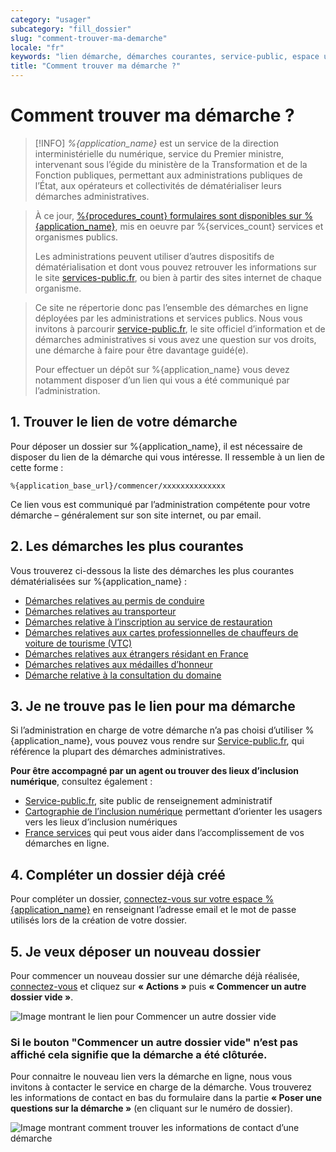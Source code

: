 ```yaml
---
category: "usager"
subcategory: "fill_dossier"
slug: "comment-trouver-ma-demarche"
locale: "fr"
keywords: "lien démarche, démarches courantes, service-public, espace usager, nouveau dossier"
title: "Comment trouver ma démarche ?"
---
```


# Comment trouver ma démarche ?

> [!INFO]
> *%{application_name}* est un service de la direction interministérielle du numérique, service du Premier ministre,
intervenant sous l’égide du ministère de la Transformation et de la Fonction publiques,
permettant aux administrations publiques de l’État, aux opérateurs et collectivités de dématérialiser leurs démarches administratives.

> À ce jour, [%{procedures_count} formulaires sont disponibles sur %{application_name}](/stats), mis en oeuvre par %{services_count} services et organismes publics.
>
> Les administrations peuvent utiliser d’autres dispositifs de dématérialisation et dont vous pouvez retrouver les informations sur le site [services-public.fr](https://www.service-public.fr), ou bien à partir des sites internet de chaque organisme.

> Ce site ne répertorie donc pas l’ensemble des démarches en ligne déployées par les administrations et services publics. Nous vous invitons à parcourir [service-public.fr](https://www.service-public.fr), le site officiel d’information et de démarches administratives si vous avez une question sur vos droits, une démarche à faire pour être davantage guidé(e).
>
> Pour effectuer un dépôt sur %{application_name} vous devez notamment disposer d’un lien qui vous a été communiqué par l’administration.

## 1. Trouver le lien de votre démarche

Pour déposer un dossier sur %{application_name}, il est nécessaire de disposer du lien de la démarche qui vous intéresse. Il ressemble à un lien de cette forme :

    %{application_base_url}/commencer/xxxxxxxxxxxxxx


Ce lien vous est communiqué par l’administration compétente pour votre démarche – généralement sur son site internet, ou par email.

## 2. Les démarches les plus courantes

Vous trouverez ci-dessous la liste des démarches les plus courantes dématérialisées sur %{application_name} :

- [Démarches relatives au permis de conduire](https://doc.demarches-simplifiees.fr/listes-des-demarches/demarches-relatives-au-permis-de-conduire)
- [Démarches relatives au transporteur](https://doc.demarches-simplifiees.fr/listes-des-demarches/demarches-relatives-au-transporteur)
- [Démarches relative à l’inscription au service de restauration](https://doc.demarches-simplifiees.fr/listes-des-demarches/demarches-relative-a-linscription-au-service-de-restauration)
- [Démarches relatives aux cartes professionnelles de chauffeurs de voiture de tourisme (VTC)](https://doc.demarches-simplifiees.fr/listes-des-demarches/demarches-relatives-aux-cartes-professionnelles-de-chauffeurs-de-voiture-de-tourisme-vtc)
- [Démarches relatives aux étrangers résidant en France](https://doc.demarches-simplifiees.fr/listes-des-demarches/demarches-relatives-aux-titres-de-sejour-pour-les-etrangers)
- [Démarches relatives aux médailles d’honneur](https://doc.demarches-simplifiees.fr/listes-des-demarches/demarches-relatives-aux-medailles-dhonneur)
- [Démarche relative à la consultation du domaine](%{application_base_url}/commencer/consultation-du-domaine)

## 3. Je ne trouve pas le lien pour ma démarche

Si l’administration en charge de votre démarche n’a pas choisi d’utiliser %{application_name}, vous pouvez vous rendre sur [Service-public.fr](https://www.service-public.fr), qui référence la plupart des démarches administratives.

**Pour être accompagné par un agent ou trouver des lieux d’inclusion numérique**, consultez également :

- [Service-public.fr](https://www.service-public.fr), site public de renseignement administratif
- [Cartographie de l’inclusion numérique](https://cartographie.societenumerique.gouv.fr/orientation/besoin) permettant d’orienter les usagers vers les lieux d’inclusion numériques
- [France services](https://www.france-services.gouv.fr/demarches-et-services) qui peut vous aider dans l’accomplissement de vos démarches en ligne.

## 4. Compléter un dossier déjà créé

Pour compléter un dossier, [connectez-vous sur votre espace %{application_name}](/users/sign_in) en renseignant l’adresse email et le mot de passe utilisés lors de la création de votre dossier.

## 5. Je veux déposer un nouveau dossier

Pour commencer un nouveau dossier sur une démarche déjà réalisée, [connectez-vous](/users/sign_in) et cliquez sur **« Actions »** puis **« Commencer un autre dossier vide »**.

![Image montrant le lien pour Commencer un autre dossier vide](faq/usager-dossier-actions-menu-start-new.png)

### Si le bouton "Commencer un autre dossier vide" n’est pas affiché cela signifie que la démarche a été clôturée.

Pour connaitre le nouveau lien vers la démarche en ligne, nous vous invitons à contacter le service en charge de la démarche. Vous trouverez les informations de contact en bas du formulaire dans la partie **« Poser une questions sur la démarche »** (en cliquant sur le numéro de dossier).

![Image montrant comment trouver les informations de contact d’une démarche](faq/usager-procedure-close-focus-contact.png)


